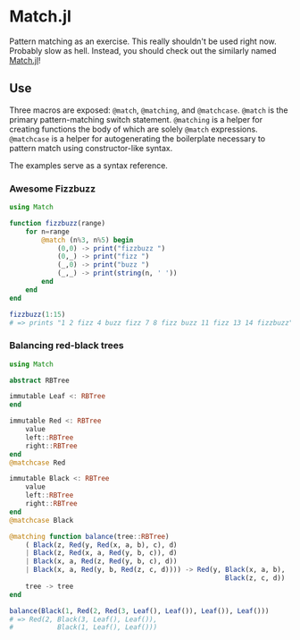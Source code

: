 # Match.jl

Pattern matching as an exercise. This really shouldn't be used right
now. Probably slow as hell. Instead, you should check out the similarly
named [Match.jl](https://github.com/kmsquire/Match.jl)!

## Use

Three macros are exposed: `@match`, `@matching`, and `@matchcase`.
`@match` is the primary pattern-matching switch statement. `@matching`
is a helper for creating functions the body of which are solely `@match`
expressions. `@matchcase` is a helper for autogenerating the boilerplate
necessary to pattern match using constructor-like syntax.

The examples serve as a syntax reference.

### Awesome Fizzbuzz
```jl
using Match

function fizzbuzz(range)
    for n=range
        @match (n%3, n%5) begin
            (0,0) -> print("fizzbuzz ")
            (0,_) -> print("fizz ")
            (_,0) -> print("buzz ")
            (_,_) -> print(string(n, ' '))
        end
    end
end

fizzbuzz(1:15)
# => prints "1 2 fizz 4 buzz fizz 7 8 fizz buzz 11 fizz 13 14 fizzbuzz"
```

### Balancing red-black trees
```jl
using Match

abstract RBTree

immutable Leaf <: RBTree
end

immutable Red <: RBTree
    value
    left::RBTree
    right::RBTree
end
@matchcase Red

immutable Black <: RBTree
    value
    left::RBTree
    right::RBTree
end
@matchcase Black

@matching function balance(tree::RBTree)
    ( Black(z, Red(y, Red(x, a, b), c), d)
    | Black(z, Red(x, a, Red(y, b, c)), d)
    | Black(x, a, Red(z, Red(y, b, c), d))
    | Black(x, a, Red(y, b, Red(z, c, d)))) -> Red(y, Black(x, a, b),
                                                      Black(z, c, d))
    tree -> tree
end

balance(Black(1, Red(2, Red(3, Leaf(), Leaf()), Leaf()), Leaf()))
# => Red(2, Black(3, Leaf(), Leaf()),
#           Black(1, Leaf(), Leaf()))
```

